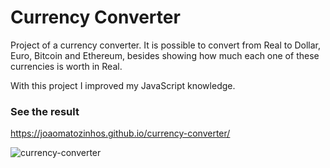 # Currency Converter
Project of a currency converter. It is possible to convert from Real to Dollar, Euro, Bitcoin and Ethereum, besides showing how much each one of these currencies is worth in Real.

With this project I improved my JavaScript knowledge.

### See the result
https://joaomatozinhos.github.io/currency-converter/

![currency-converter](https://user-images.githubusercontent.com/85374847/133707277-3120628c-3caa-4071-8af9-2173972af011.jpg)
